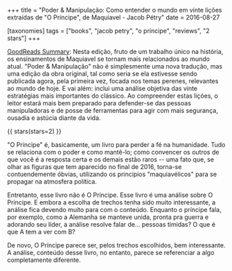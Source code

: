 +++
title = "Poder & Manipulação: Como entender o mundo em vinte lições extraídas de \"O Príncipe\", de Maquiavel - Jacob Pétry"
date = 2016-08-27

[taxonomies]
tags = ["books", "jacob petry", "o príncipe", "reviews", "2 stars"]
+++

[GoodReads Summary](https://www.goodreads.com/book/show/30321814-poder-manipula-o):
Nesta edição, fruto de um trabalho único na história, os ensinamentos de
Maquiavel se tornam mais relacionados ao mundo atual. "Poder & Manipulação"
não é simplesmente uma nova tradução, mas uma edição da obra original, tal
como seria se ela estivesse sendo publicada agora, pela primeira vez, focada
nos temas perenes, relevantes ao mundo de hoje. E vai além: inclui uma análise
objetiva das vinte estratégias mais importantes do clássico. Ao compreender
estas lições, o leitor estará mais bem preparado para defender-se das pessoas
manipuladoras e de posse de ferramentas para agir com mais segurança, ousadia
e astúcia diante da vida.

<!-- more -->

{{ stars(stars=2) }}

"O Príncipe" é, basicamente, um livro para perder a fé na humanidade. Tudo se
relaciona com o poder e como mantê-lo; como convencer os outros de que você é
a resposta certa e os demais estão raros -- uma fato que, se olhar as figuras
que tem aparecido no final de 2016, torna-se contuendemente óbvias, utilizando
os princípios "maquiavélicos" para se propagar na atmosfera política. 

Entretanto, esse livro não é O Príncipe. Esse livro é uma análise sobre O
Príncipe. E embora a escolha de trechos tenha sido muito interessante, a
análise fica devendo muito para com o conteúdo. Enquanto o príncipe fala, por
exemplo, como a Alemanha se manteve unida, pronta pra guerra e adorando seu
líder, a análise resolve falar de... pessoas tímidas? O que é que A tem a ver
com B?

De novo, O Príncipe parece ser, pelos trechos escolhidos, bem interessante. A
análise, conteúdo desse livro, no entanto, parece se referenciar a algo
completamente diferente. 
